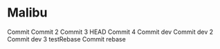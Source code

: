 # Malibu
Commit
Commit 2
Commit 3
HEAD
Commit 4
Commit dev 
Commit dev 2 
Commit dev 3
testRebase
Commit rebase
